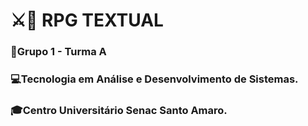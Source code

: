 # ⚔📖 RPG TEXTUAL
### 🍻Grupo 1 - Turma A
### 💻Tecnologia em Análise e Desenvolvimento de Sistemas.
### 🎓Centro Universitário Senac Santo Amaro. 
